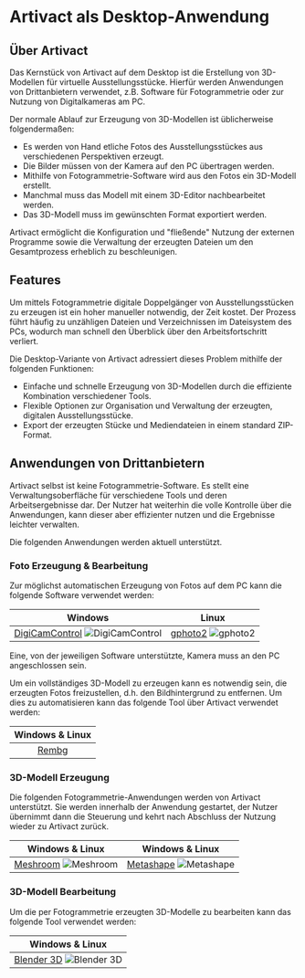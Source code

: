 # Artivact als Desktop-Anwendung

## Über Artivact

Das Kernstück von Artivact auf dem Desktop ist die Erstellung von 3D-Modellen für virtuelle Ausstellungsstücke.
Hierfür werden Anwendungen von Drittanbietern verwendet, z.B. Software für Fotogrammetrie oder zur Nutzung von
Digitalkameras am PC.

Der normale Ablauf zur Erzeugung von 3D-Modellen ist üblicherweise folgendermaßen:

- Es werden von Hand etliche Fotos des Ausstellungsstückes aus verschiedenen Perspektiven erzeugt.
- Die Bilder müssen von der Kamera auf den PC übertragen werden.
- Mithilfe von Fotogrammetrie-Software wird aus den Fotos ein 3D-Modell erstellt.
- Manchmal muss das Modell mit einem 3D-Editor nachbearbeitet werden.
- Das 3D-Modell muss im gewünschten Format exportiert werden.

Artivact ermöglicht die Konfiguration und "fließende" Nutzung der externen Programme sowie die Verwaltung der
erzeugten Dateien um den Gesamtprozess erheblich zu beschleunigen.

## Features

Um mittels Fotogrammetrie digitale Doppelgänger von Ausstellungsstücken zu erzeugen ist ein hoher manueller
notwendig, der Zeit kostet. Der Prozess führt häufig zu unzähligen Dateien und Verzeichnissen im Dateisystem des PCs,
wodurch man schnell den Überblick über den Arbeitsfortschritt verliert.

Die Desktop-Variante von Artivact adressiert dieses Problem mithilfe der folgenden Funktionen:

- Einfache und schnelle Erzeugung von 3D-Modellen durch die effiziente Kombination verschiedener Tools.
- Flexible Optionen zur Organisation und Verwaltung der erzeugten, digitalen Ausstellungsstücke.
- Export der erzeugten Stücke und Mediendateien in einem standard ZIP-Format.

## Anwendungen von Drittanbietern

Artivact selbst ist keine Fotogrammetrie-Software.
Es stellt eine Verwaltungsoberfläche für verschiedene Tools und deren Arbeitsergebnisse dar.
Der Nutzer hat weiterhin die volle Kontrolle über die Anwendungen, kann dieser aber effizienter nutzen und die
Ergebnisse leichter verwalten.

Die folgenden Anwendungen werden aktuell unterstützt.

### Foto Erzeugung & Bearbeitung

Zur möglichst automatischen Erzeugung von Fotos auf dem PC kann die folgende Software verwendet werden:

| Windows | Linux |
| :-------------: | :-----------: |
| [DigiCamControl](https://digicamcontrol.com/) ![DigiCamControl](/assets/logos/digicamcontrol-logo.png) | [gphoto2](http://gphoto.org/) ![gphoto2](/assets/logos/gphoto2-logo.png)|

Eine, von der jeweiligen Software unterstützte, Kamera muss an den PC angeschlossen sein.

Um ein vollständiges 3D-Modell zu erzeugen kann es notwendig sein, die erzeugten Fotos freizustellen, d.h. den
Bildhintergrund zu entfernen.
Um dies zu automatisieren kann das folgende Tool über Artivact verwendet werden:

| Windows & Linux |
| :-------------: |
| [Rembg](https://github.com/danielgatis/rembg) |

### 3D-Modell Erzeugung

Die folgenden Fotogrammetrie-Anwendungen werden von Artivact unterstützt.
Sie werden innerhalb der Anwendung gestartet, der Nutzer übernimmt dann die Steuerung und kehrt nach Abschluss der
Nutzung wieder zu Artivact zurück.

| Windows & Linux | Windows & Linux |
| :-------------: | :-----------: |
| [Meshroom](https://alicevision.org/#meshroom) ![Meshroom](/assets/logos/meshroom-logo.png) | [Metashape](https://www.agisoft.com/) ![Metashape](/assets/logos/metashape-logo.png)|

### 3D-Modell Bearbeitung

Um die per Fotogrammetrie erzeugten 3D-Modelle zu bearbeiten kann das folgende Tool verwendet werden:

| Windows & Linux |
| :-------------: |
| [Blender 3D](https://www.blender.org/) ![Blender 3D](/assets/logos/blender-logo.png) |
